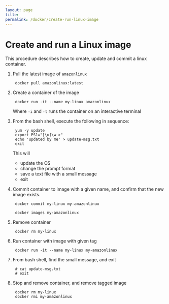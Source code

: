 ```yaml
---
layout: page
title:
permalink: /docker/create-run-linux-image
---
```


# Create and run a Linux image

This procedure describes how to create, update and commit a linux container.

1. Pull the latest image of <code>amazonlinux</code>

        docker pull amazonlinux:latest

1. Create a container of the image

        docker run -it --name my-linux amazonlinux

    Where <code>-i</code> and <code>-t</code> runs the container on an interactive terminal

1. From the bash shell, execute the following in sequence:
    
        yum -y update
        export PS1="[\u]\w >"
        echo 'updated by me' > update-msg.txt
        exit

   This will
   * update the OS
   * change the prompt format
   * save a text file with a small message
   * exit

1. Commit container to image with a given name, and confirm that the new image exists.

        docker commit my-linux my-amazonlinux

        docker images my-amazonlinux

1. Remove container
    
        docker rm my-linux

1. Run container with image with given tag

        docker run -it --name my-linux my-amazonlinux

1. From bash shell, find the small message, and exit

        # cat update-msg.txt
        # exit

1. Stop and remove container, and remove tagged image
        
        docker rm my-linux
        docker rmi my-amazonlinux